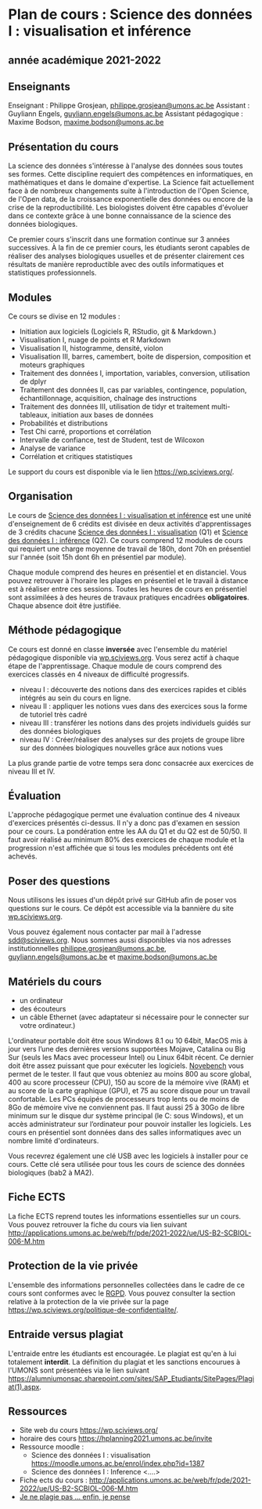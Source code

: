 # Plan de cours : Science des données I : visualisation et inférence
## année académique 2021-2022

## Enseignants

Enseignant : Philippe Grosjean, <philippe.grosjean@umons.ac.be>
Assistant : Guyliann Engels, <guyliann.engels@umons.ac.be>
Assistant pédagogique : Maxime Bodson, <maxime.bodson@umons.ac.be>

## Présentation du cours

La science des données s'intéresse à l'analyse des données sous toutes ses formes.  Cette discipline requiert des compétences en informatiques, en mathématiques et dans le domaine d'expertise. La Science fait actuellement face à de nombreux changements suite à l'introduction de l'Open Science, de l'Open data, de la croissance exponentielle des données ou encore de la crise de la reproductibilité. Les biologistes doivent être capables d'évoluer dans ce contexte grâce à une bonne connaissance de la science des données biologiques.

Ce premier cours s'inscrit dans une formation continue sur 3 années successives. À la fin de ce premier cours, les étudiants seront capables de réaliser des analyses biologiques usuelles et de présenter clairement ces résultats de manière reproductible avec des outils informatiques et statistiques professionnels. 

## Modules

Ce cours se divise en 12 modules :

- Initiation aux logiciels (Logiciels R, RStudio, git & Markdown.)
- Visualisation I, nuage de points et R Markdown
- Visualisation II, histogramme, densité, violon
- Visualisation III, barres, camembert, boite de dispersion, composition et moteurs graphiques
- Traitement des données I, importation, variables, conversion, utilisation de dplyr
- Traitement des données II, cas par variables, contingence, population, échantillonnage, acquisition, chaînage des instructions
- Traitement des données III, utilisation de tidyr et traitement multi-tableaux, initiation aux bases de données
- Probabilités et distributions
- Test Chi carré, proportions et corrélation
- Intervalle de confiance, test de Student, test de Wilcoxon
- Analyse de variance
- Corrélation et critiques statistiques

Le support du cours est disponible via le lien <https://wp.sciviews.org/>.

## Organisation

Le cours de [Science des données I : visualisation et inférence](http://applications.umons.ac.be/web/fr/pde/2021-2022/ue/US-B2-SCBIOL-006-M.htm) est une unité d'enseignement de 6 crédits est divisée en deux activités d'apprentissages de 3 crédits chacune [Science des données I : visualisation](http://applications.umons.ac.be/web/fr/pde/2021-2022/aa/S-BIOG-006.htm) (Q1) et [Science des données I : inférence]() (Q2). Ce cours comprend 12 modules de cours qui requiert une charge moyenne de travail de 180h, dont 70h en présentiel sur l'année (soit 15h dont 6h en présentiel par module). 

Chaque module comprend des heures en présentiel et en distanciel. Vous pouvez retrouver à l'horaire les plages en présentiel et le travail à distance est à réaliser entre ces sessions. Toutes les heures de cours en présentiel sont assimilées à des heures de travaux pratiques encadrées **obligatoires**. Chaque absence doit être justifiée. 

## Méthode pédagogique

Ce cours est donné en classe **inversée** avec l'ensemble du matériel pédagogique disponible via [wp.sciviews.org](https://wp.sciviews.org/). Vous serez actif à chaque étape de l'apprentissage. Chaque module de cours comprend des exercices classés en 4 niveaux de difficulté progressifs.

- niveau I : découverte des notions dans des exercices rapides et ciblés intégrés au sein du cours en ligne.
- niveau II : appliquer les notions vues dans des exercices sous la forme de tutoriel très cadré
- niveau III :  transférer les notions dans des projets individuels guidés sur des données biologiques
- niveau IV : Créer/réaliser des analyses sur des projets de groupe libre sur des données biologiques nouvelles grâce aux notions vues

La plus grande partie de votre temps sera donc consacrée aux exercices de niveau III et IV.

## Évaluation

L'approche pédagogique permet une évaluation continue des 4 niveaux d'exercices présentés ci-dessus. Il n'y a donc pas d'examen en session pour ce cours. La pondération entre les AA du Q1 et du Q2 est de 50/50. Il faut avoir réalisé au minimum 80% des exercices de chaque module et la progression n'est affichée que si tous les modules précédents ont été achevés. 

## Poser des questions

Nous utilisons les issues d'un dépôt privé sur GitHub afin de poser vos questions sur le cours. Ce dépôt est accessible via la bannière du site [wp.sciviews.org](https://wp.sciviews.org/).

Vous pouvez également nous contacter par mail à l'adresse <sdd@sciviews.org>. Nous sommes aussi disponibles via nos adresses institutionnelles <philippe.grosjean@umons.ac.be>, <guyliann.engels@umons.ac.be> et <maxime.bodson@umons.ac.be>

## Matériels du cours

- un ordinateur 
- des écouteurs 
- un câble Ethernet (avec adaptateur si nécessaire pour le connecter sur votre ordinateur.)

L'ordinateur portable doit être sous Windows 8.1 ou 10 64bit, MacOS mis à jour vers l’une des dernières versions supportées Mojave, Catalina ou Big Sur (seuls les Macs avec processeur Intel) ou Linux 64bit récent. Ce dernier doit être assez puissant que pour exécuter les logiciels. [Novebench](https://novabench.com/) vous permet de le tester. Il faut que vous obteniez au moins 800 au score global, 400 au score processeur (CPU), 150 au score de la mémoire vive (RAM) et au score de la carte graphique (GPU), et 75 au score disque pour un travail confortable. Les PCs équipés de processeurs trop lents ou de moins de 8Go de mémoire vive ne conviennent pas. Il faut aussi 25 à 30Go de libre minimum sur le disque dur système principal (le C: sous Windows), et un accès administrateur sur l’ordinateur pour pouvoir installer les logiciels. Les cours en présentiel sont données dans des salles informatiques avec un nombre limité d'ordinateurs.

Vous recevrez également une clé USB avec les logiciels à installer pour ce cours. Cette clé sera utilisée pour tous les cours de science des données biologiques (bab2 à MA2).

## Fiche ECTS

La fiche ECTS reprend toutes les informations essentielles sur un cours. Vous pouvez retrouver la fiche du cours via lien suivant <http://applications.umons.ac.be/web/fr/pde/2021-2022/ue/US-B2-SCBIOL-006-M.htm>

## Protection de la vie privée

L'ensemble des informations personnelles collectées dans le cadre de ce cours sont conformes avec le [RGPD](https://eur-lex.europa.eu/legal-content/FR/TXT/HTML/?uri=CELEX:32016R0679). Vous pouvez consulter la section relative à la protection de la vie privée sur la page <https://wp.sciviews.org/politique-de-confidentialite/>.

## Entraide versus plagiat 

L'entraide entre les étudiants est encouragée. Le plagiat est qu'en à lui totalement **interdit**. La définition du plagiat et les sanctions encourues à l'UMONS sont présentées via le lien suivant <https://alumniumonsac.sharepoint.com/sites/SAP_Etudiants/SitePages/Plagiat(1).aspx>.

## Ressources

- Site web du cours  <https://wp.sciviews.org/> 
- horaire des cours <https://hplanning2021.umons.ac.be/invite>
- Ressource moodle :
  - Science des données I : visualisation  <https://moodle.umons.ac.be/enrol/index.php?id=1387>
  - Science des données I : Inference <....>
- Fiche ects du cours : <http://applications.umons.ac.be/web/fr/pde/2021-2022/ue/US-B2-SCBIOL-006-M.htm>
- [Je ne plagie pas ... enfin, je pense](https://alumniumonsac.sharepoint.com/sites/SAP_Etudiants/SitePages/Plagiat.aspx)
